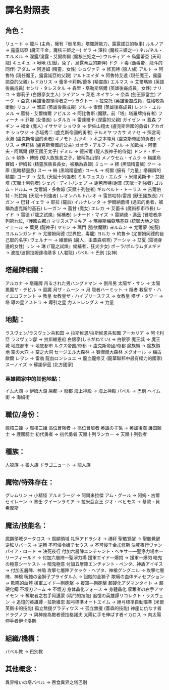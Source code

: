 # 譯名對照表

## 角色：

リュート → 龍斗 (主角，擁有『倒吊男』塔羅牌能力，露露諾亞的執事)
ルルノア → 露露諾亞 (魔王千金，魔核三姫之一)
ゼラ → 澤拉 (魔核三姫之一)
ネル/ネル・エルメル → 涅露/涅露・艾爾梅爾 (魔核三姫之一)
ウルディア → 烏露蒂亞 (天司龍)
キュキュ → 啾啾 (幻獸，兔子，烏露蒂亞的夥伴)
ドク → 毒 (蠱毒帝，龍斗的同伴)
アダム → 阿達姆 (精靈，女性)
シュヴァテ → 修瓦特 (狼人族)
アルト → 阿魯特 (現任魔王，露露諾亞的父親)
アルトエイダ → 阿魯特艾達 (現任魔王，露露諾亞的父親)
レドカリス → 蕾多卡莉斯/蕾多 (精靈族)
エルマス → 艾爾瑪絲 (英雄後裔成員)
センリ・タレスタル → 森里・塔勒斯塔爾 (英雄後裔成員，女性)
ナリコ → 娜莉子 (白銀亭女主人)
ライアン → 萊恩
ネイサン → 奈森 (劍王家當主)
アーク → 亞克 (英雄後裔領導者之一)
ラクトー → 拉克托 (英雄後裔成員，性格較為衝動)
リュノ → 留諾 (英雄後裔成員)
ソル → 索爾 (英雄後裔成員)
レント・エルメル → 藍特・艾爾梅爾
アビルス → 阿比魯斯 (魔獸，前『塔』塔羅牌持有者)
フィーナ → 菲娜 (女僕長)
レダルカ → 雷達爾卡 (涅露的父親)
ガイゼン → 蓋森
フギン → 福金 (魔人)
イサヤマ ショウタ → 伊佐山翔太 (盧克斯帝國的勇者)
アカガキ シュウジ → 赤垣秀二 (盧克斯帝國的勇者)
テルミヤ ツカサ ミナセ → 照宮司水瀨 (盧克斯帝國的勇者)
キノモト ムツキ → 木之本睦月 (盧克斯帝國的勇者)
イリス → 伊莉絲 (盧克斯帝國的公主)
ガオラ・アルフ・アマル → 加歐拉・阿爾夫・阿瑪爾 (獸王國王太子)
デミル → 德米爾 (龍人族神子的侍從)
ドンド・ボーム → 頓多・博姆 (矮人族族長之子，被稱為山頭)
メノウセム・イムラ → 梅諾烏賽姆・伊姆拉 (精靈族族長長女，被稱為森姬)
ミュー → 繆 (黑暗精靈族)
クー → 庫 (黑暗精靈族)
スー → 絲 (黑暗精靈族)
コール → 柯爾 (擁有『力量』塔羅牌的精靈)
ゴーザ → 戈扎 (天賦十列強者)
ミルフュスカ・エムタ → 米爾芙斯卡・艾姆塔 (天賦十列強者)
シェパーディト/シェプ → 謝芭蒂特/謝普 (天賦十列強者)
ゴルム・ドルム → 戈爾姆・多魯姆 (天賦十列強者)
ギルベルト・トーラス → 吉爾伯特・托拉斯 (天賦十列強者)
レオンハルト/レオ → 雷昂哈特/雷昂 (獸王國族長)
バガン → 巴甘
イェラ → 耶拉 (龍后)
イルナレッタ → 伊爾納蕾塔 (過去的勇者，被稱為盧克斯的基石)
レーガン → 蕾甘 (魔女)
エレカ → 艾蕾卡 (魔術都市市長)
レイド → 雷德 (『龍之試煉』候補者)
レナード・マイズ → 雷納德・邁茲 (冒險者序列第九位,『護國白都』)
マリスメアマキア → 瑪麗斯梅亞瑪基亞 (統御大地之龍)
イェール → 葉兒 (龍神子)
マモン → 瑪門 (強欲魔獸)
ヨルムン → 尤爾蒙 (蛇龍)
ヨルムンガンド → 尤爾姆岡德 (世界蛇，毒龍)
ヨルカ → 約魯卡 (尤爾姆岡德的自己取的名字)
ヴェルナー → 維爾納 (魔人，由蓋森培育)
アーシャ → 艾夏 (雷德身邊的女性)
リン → 琳 (『龍之試煉』候補者，狂犬少女)
ポーラ/ポルラムダメギド → 波拉/波爾拉姆達梅基多 (人君龍)
バベル → 巴別 (女神)

## 塔羅牌相關：

アルカナ → 塔羅牌
吊るされた男ハングドマン → 倒吊男
太陽ザ・サン → 太陽
悪魔ザ・デビル → 惡魔
月ザ・ムーン → 月
隠者ハーミット → 隱者
教皇ザ・ハイエロファント → 教皇
女教皇ザ・ハイプリーステス → 女教皇
塔ザ・タワー → 塔
導の星アストラ → 導引之星
力ストレングス → 力量

## 地點：

ラスヴェン/ラスヴェン共和国 → 拉斯維恩/拉斯維恩共和國
アーカリア → 阿卡利亞
ラスヴェン邸 → 拉斯維恩府
白銀亭(しろがねてい) → 白銀亭
魔王城 → 魔王城
地底都市 → 地底都市
ルクス帝国/帝都 → 盧克斯帝國/帝都
魔族領 → 魔族領地
空の大穴 → 空之大洞
セージエル大森林 → 賽傑爾大森林
メグオール → 梅古歐爾
レヲン → 雷翁
龍血ロンシュエ → 龍血龍修艾 (龍華聯邦中最有權力的國家)
スーノイズ → 蘇諾伊茲 (北方國家)

### 英雄國家中的其他地點：

イム大湖 → 伊姆大湖
廃都 → 廢都
海上神殿 → 海上神殿
バベル → 巴別
ヘイム街 → 海姆街

## 職位/身份：

魔核三姫 → 魔核三姫
高位冒険者 → 高位冒險者
英雄の子孫 → 英雄後裔
護国騎士 → 護國騎士
初代勇者 → 初代勇者
天賦十列ランカー → 天賦十列強者

## 種族：

人狼族 → 狼人族
ドラゴニュート → 龍人族

## 魔物/特殊存在：

グレムリン → 小精怪
アルミラージ → 阿爾米拉傑
アム・グール → 阿姆・古爾
セイレーン → 塞壬
クイーンラミア → 拉米亞女王
ジオ・ベヒモス → 基歐・貝希摩斯

## 魔法/技能名：

魔顕領域タータロス → 魔顯領域
礼拝アドラシオ → 禮拜
聖骸覚醒 → 聖骸覺醒
逆転リバース → 逆轉
不可侵令嬢テセウス → 不可侵千金忒修斯
決死夜行ヴァンパイア・ロード → 決死夜行
付加六層陣エンチャント・ヘキサー―聖浄力場ホーリーフィールド → 付加六層陣—聖淨力場
援軍エイド―爆閃 → 援軍—爆閃
暗鬼の極意シーケスト → 暗鬼極意
付加五層陣エンチャント・ペンタ、神盾アイギス → 付加五層陣、神盾
攻撃七層陣アタック・ヘプタ、神槍グングニル → 攻擊七層陣、神槍
呪蝕の金獅子プライダルム → 詛蝕的金獅子
欺瞞の血体ディセプション → 欺瞞的血體
援軍エイド―剛砲撃 → 援軍—剛砲擊
超硬化アダマンタイト → 超硬化鋼
不壊刃アーム → 不壞刃
身体晶化フォース → 身體晶化
収奪者の右手アマイモン → 奪取者之右手阿邁蒙 (瑪門的技能)
追憶の英雄譚リコレクト・ラスヴェン → 追憶的英雄譚・拉斯維恩
超弓標準オートエイム → 絕弓標準自動瞄準 (米爾芙斯卡的技能)
孤立無援グラディウス → 孤立無援 (蓋森的技能)
神座に仇なす者ドラグノフ → 與神座為敵者德拉格諾夫
太陽に手を伸ばす者イカロス → 向太陽伸手者伊卡洛斯

## 組織/機構：

バベル教 → 巴別教

## 其他概念：

異界喰いの塔バベル → 吞食異界之塔巴別
